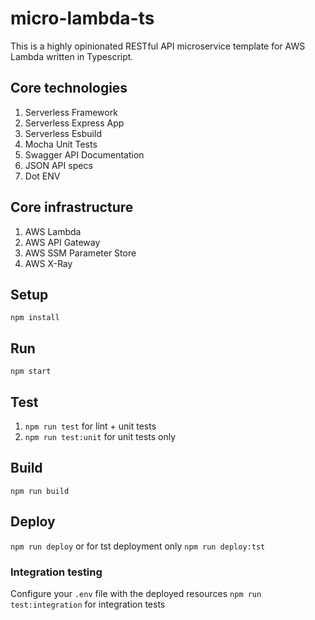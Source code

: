 # micro-lambda-ts

This is a highly opinionated RESTful API microservice template for AWS Lambda written in Typescript.

## Core technologies
1. Serverless Framework
2. Serverless Express App
3. Serverless Esbuild
4. Mocha Unit Tests
5. Swagger API Documentation
6. JSON API specs
7. Dot ENV

## Core infrastructure
1. AWS Lambda
2. AWS API Gateway
3. AWS SSM Parameter Store
4. AWS X-Ray

## Setup
`npm install`

## Run
`npm start`

## Test
1. `npm run test` for lint + unit tests
2. `npm run test:unit`  for unit tests only

## Build
`npm run build`

## Deploy
`npm run deploy`
or for tst deployment only
`npm run deploy:tst`

### Integration testing
Configure your `.env` file with the deployed resources
`npm run test:integration`  for integration tests
